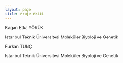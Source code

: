 ```yaml
---
layout: page
title: Proje Ekibi
---
```




Kagan Etka YÖRÜK

Istanbul Teknik Üniversitesi Moleküler Biyoloji ve Genetik

<p>
<a href="https://github.com/kaganetka" target="_blank"><i class="fa fa-github fa-2x"></i></a>
<a href="https://www.linkedin.com/profile/preview?locale=tr_TR&trk=prof-0-sb-preview-primary-button" target="_blank"><i class="fa fa-linkedin-square fa-2x"></i></a>
<!--
<a href="https://www.facebook.com/kagan.yoruk" target="_blank"><i class="fa fa-facebook fa-2x"></i></a>
-->
<a href="https://twitter.com/YRKEtka" target="_blank"><i class="fa fa-twitter fa-2x"></i></a>
</p>

Furkan TUNÇ

Istanbul Teknik Üniversitesi Moleküler Biyoloji ve Genetik

<p>
<a href="" target="_blank"><i class="fa fa-github fa-2x"></i></a>
<a href="" target="_blank"><i class="fa fa-linkedin-square fa-2x"></i></a>
<!-- 
<a href="" target="_blank"><i class="fa fa-facebook fa-2x"></i></a>
-->
</p>

